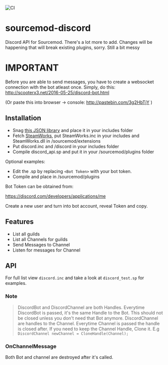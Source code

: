 ![CI](https://github.com/Deathreus/sourcemod-discord/workflows/CI/badge.svg?event=push)
# sourcemod-discord
Discord API for Sourcemod. There's a lot more to add. Changes will be happening that will break existing plugins, sorry. Still a bit messy

# IMPORTANT
Before you are able to send messages, you have to create a websocket connection with the bot atleast once. Simply, do this:
http://scooterx3.net/2016-05-25/discord-bot.html

(Or paste this into browser -> console: http://pastebin.com/3g2HbTjY )

## Installation
- Snag [this JSON library](https://github.com/clugg/sm-json/releases/tag/v3.1.0) and place it in your includes folder
- Fetch [SteamWorks](https://github.com/KyleSanderson/SteamWorks/releases/tag/1.2.3c), put SteamWorks.inc in your includes and SteamWorks.dll in /sourcemod/extensions
- Put discord.inc and /discord in your includes folder
- Compile discord_api.sp and put it in your /sourcemod/plugins folder

Optional examples:
- Edit the .sp by replacing `<Bot Token>` with your bot token.
- Compile and place in /sourcemod/plugins

Bot Token can be obtained from:

https://discord.com/developers/applications/me

Create a new user and turn into bot account, reveal Token and copy.

## Features
- List all guilds
- List all Channels for guilds
- Send Messages to Channel
- Listen for messages for Channel

## API
For full list view `discord.inc` and take a look at `discord_test.sp` for examples.

### Note
> DiscordBot and DiscordChannel are both Handles. Everytime DiscordBot is passed, it's the same Handle to the Bot. This should not be closed unless you don't need that Bot anymore. DiscordChannel are handles to the Channel. Everytime Channel is passed the handle is closed after. If you need to keep the Channel Handle, Clone it. E.g `DiscordChannel newChannel = CloneHandle(Channel);`


### OnChannelMessage
Both Bot and channel are destroyed after it's called.
